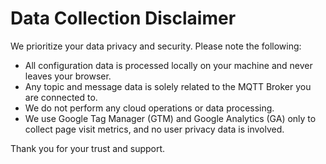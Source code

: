 # Data Collection Disclaimer

We prioritize your data privacy and security. Please note the following:

* All configuration data is processed locally on your machine and never leaves your browser.
* Any topic and message data is solely related to the MQTT Broker you are connected to.
* We do not perform any cloud operations or data processing.
* We use Google Tag Manager (GTM) and Google Analytics (GA) only to collect page visit metrics, and no user privacy data is involved.

Thank you for your trust and support.
